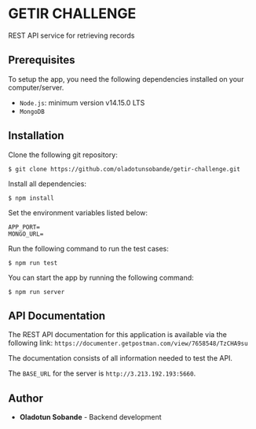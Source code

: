 # GETIR CHALLENGE

REST API service for retrieving records

## Prerequisites

To setup the app, you need the following dependencies installed on your computer/server.

- `Node.js`: minimum version v14.15.0 LTS
- `MongoDB`

## Installation

Clone the following git repository:

```
$ git clone https://github.com/oladotunsobande/getir-challenge.git
```

Install all dependencies:
```
$ npm install
```

Set the environment variables listed below:
```
APP_PORT=
MONGO_URL=
```

Run the following command to run the test cases:
```
$ npm run test
```

You can start the app by running the following command:
```
$ npm run server
```

## API Documentation

The REST API documentation for this application is available via the following link:
`https://documenter.getpostman.com/view/7658548/TzCHA9su`

The documentation consists of all information needed to test the API.

The `BASE_URL` for the server is `http://3.213.192.193:5660`.

## Author

* **Oladotun Sobande** - Backend development